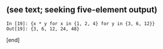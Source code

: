 ## (see text; seeking five-element output)

    In [19]: {x * y for x in {1, 2, 4} for y in {3, 6, 12}}
    Out[19]: {3, 6, 12, 24, 48}

[end]
